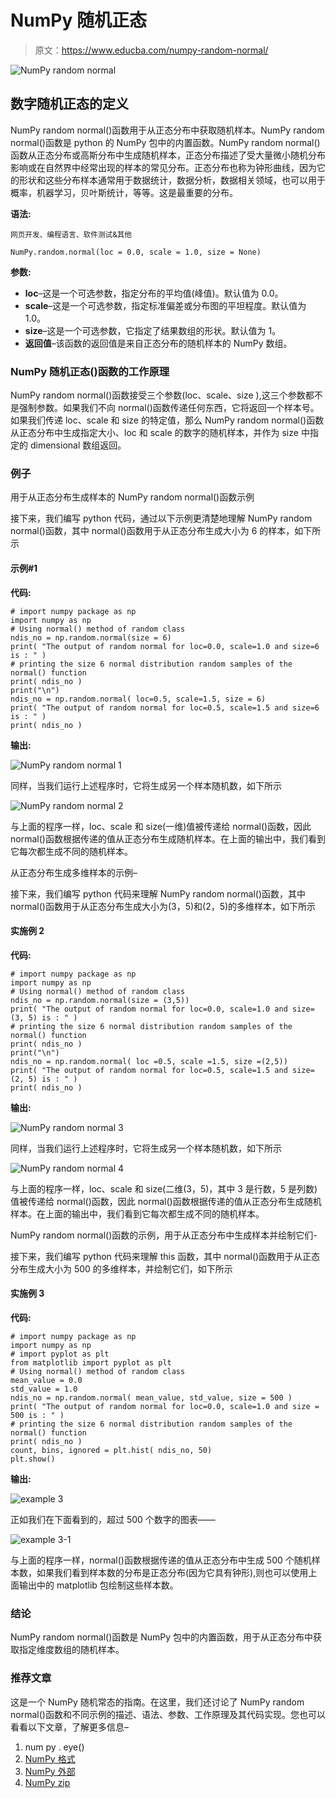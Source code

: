 # NumPy 随机正态

> 原文：<https://www.educba.com/numpy-random-normal/>

![NumPy random normal](img/795f6063fd93486ca2264b908a2a2d0a.png)



## 数字随机正态的定义

NumPy random normal()函数用于从正态分布中获取随机样本。NumPy random normal()函数是 python 的 NumPy 包中的内置函数。NumPy random normal()函数从正态分布或高斯分布中生成随机样本，正态分布描述了受大量微小随机分布影响或在自然界中经常出现的样本的常见分布。正态分布也称为钟形曲线，因为它的形状和这些分布样本通常用于数据统计，数据分析，数据相关领域，也可以用于概率，机器学习，贝叶斯统计，等等。这是最重要的分布。

**语法:**

<small>网页开发、编程语言、软件测试&其他</small>

```
NumPy.random.normal(loc = 0.0, scale = 1.0, size = None)
```

**参数:**

*   **loc**–这是一个可选参数，指定分布的平均值(峰值)。默认值为 0.0。
*   **scale**–这是一个可选参数，指定标准偏差或分布图的平坦程度。默认值为 1.0。
*   **size**–这是一个可选参数，它指定了结果数组的形状。默认值为 1。
*   **返回值**–该函数的返回值是来自正态分布的随机样本的 NumPy 数组。

### NumPy 随机正态()函数的工作原理

NumPy random normal()函数接受三个参数(loc、scale、size ),这三个参数都不是强制参数。如果我们不向 normal()函数传递任何东西，它将返回一个样本号。如果我们传递 loc、scale 和 size 的特定值，那么 NumPy random normal()函数从正态分布中生成指定大小、loc 和 scale 的数字的随机样本，并作为 size 中指定的 dimensional 数组返回。

### 例子

用于从正态分布生成样本的 NumPy random normal()函数示例

接下来，我们编写 python 代码，通过以下示例更清楚地理解 NumPy random normal()函数，其中 normal()函数用于从正态分布生成大小为 6 的样本，如下所示

#### 示例#1

**代码:**

```
# import numpy package as np
import numpy as np
# Using normal() method of random class
ndis_no = np.random.normal(size = 6)
print( "The output of random normal for loc=0.0, scale=1.0 and size=6 is : " )
# printing the size 6 normal distribution random samples of the normal() function
print( ndis_no )
print("\n")
ndis_no = np.random.normal( loc=0.5, scale=1.5, size = 6)
print( "The output of random normal for loc=0.5, scale=1.5 and size=6 is : " )
print( ndis_no )
```

**输出:**

![NumPy random normal 1](img/8b1c330a1e05ffb8c968f201b64db9bc.png)



同样，当我们运行上述程序时，它将生成另一个样本随机数，如下所示

![NumPy random normal 2](img/4877fc1efeb51397de869488333801be.png)



与上面的程序一样，loc、scale 和 size(一维)值被传递给 normal()函数，因此 normal()函数根据传递的值从正态分布生成随机样本。在上面的输出中，我们看到它每次都生成不同的随机样本。

从正态分布生成多维样本的示例–

接下来，我们编写 python 代码来理解 NumPy random normal()函数，其中 normal()函数用于从正态分布生成大小为(3，5)和(2，5)的多维样本，如下所示

#### 实施例 2

**代码:**

```
# import numpy package as np
import numpy as np
# Using normal() method of random class
ndis_no = np.random.normal(size = (3,5))
print( "The output of random normal for loc=0.0, scale=1.0 and size=(3, 5) is : " )
# printing the size 6 normal distribution random samples of the normal() function
print( ndis_no )
print("\n")
ndis_no = np.random.normal( loc =0.5, scale =1.5, size =(2,5))
print( "The output of random normal for loc=0.5, scale=1.5 and size=(2, 5) is : " )
print( ndis_no )
```

**输出:**

![NumPy random normal 3](img/13f10e3c2c91ba3b59939873a1f04536.png)



同样，当我们运行上述程序时，它将生成另一个样本随机数，如下所示

![NumPy random normal 4](img/fb465c516b5666c4035d3284ba615663.png)



与上面的程序一样，loc、scale 和 size(二维(3，5)，其中 3 是行数，5 是列数)值被传递给 normal()函数，因此 normal()函数根据传递的值从正态分布生成随机样本。在上面的输出中，我们看到它每次都生成不同的随机样本。

NumPy random normal()函数的示例，用于从正态分布中生成样本并绘制它们-

接下来，我们编写 python 代码来理解 this 函数，其中 normal()函数用于从正态分布生成大小为 500 的多维样本，并绘制它们，如下所示

#### 实施例 3

**代码:**

```
# import numpy package as np
import numpy as np
# import pyplot as plt
from matplotlib import pyplot as plt
# Using normal() method of random class
mean_value = 0.0
std_value = 1.0
ndis_no = np.random.normal( mean_value, std_value, size = 500 )
print( "The output of random normal for loc=0.0, scale=1.0 and size = 500 is : " )
# printing the size 6 normal distribution random samples of the normal() function
print( ndis_no )
count, bins, ignored = plt.hist( ndis_no, 50)
plt.show()
```

**输出:**

![example 3](img/df277034bfc17b9a6a4915e90b07df1f.png)



正如我们在下面看到的，超过 500 个数字的图表——

![example 3-1](img/250c6671446e2f6dbf0440354405b356.png)



与上面的程序一样，normal()函数根据传递的值从正态分布中生成 500 个随机样本数，如果我们看到样本数的分布是正态分布(因为它具有钟形),则也可以使用上面输出中的 matplotlib 包绘制这些样本数。

### 结论

NumPy random normal()函数是 NumPy 包中的内置函数，用于从正态分布中获取指定维度数组的随机样本。

### 推荐文章

这是一个 NumPy 随机常态的指南。在这里，我们还讨论了 NumPy random normal()函数和不同示例的描述、语法、参数、工作原理及其代码实现。您也可以看看以下文章，了解更多信息–

1.  num py . eye()
2.  [NumPy 格式](https://www.educba.com/numpy-format/)
3.  [NumPy 外部](https://www.educba.com/numpy-outer/)
4.  [NumPy zip](https://www.educba.com/numpy-zip/)





